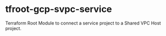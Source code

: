 # tfroot-gcp-svpc-service
Terraform Root Module to connect a service project to a Shared VPC Host project.
